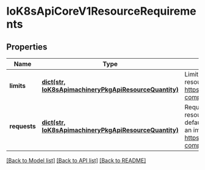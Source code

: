 # IoK8sApiCoreV1ResourceRequirements

## Properties
Name | Type | Description | Notes
------------ | ------------- | ------------- | -------------
**limits** | [**dict(str, IoK8sApimachineryPkgApiResourceQuantity)**](IoK8sApimachineryPkgApiResourceQuantity.md) | Limits describes the maximum amount of compute resources allowed. More info: https://kubernetes.io/docs/concepts/configuration/manage-compute-resources-container/ | [optional] 
**requests** | [**dict(str, IoK8sApimachineryPkgApiResourceQuantity)**](IoK8sApimachineryPkgApiResourceQuantity.md) | Requests describes the minimum amount of compute resources required. If Requests is omitted for a container, it defaults to Limits if that is explicitly specified, otherwise to an implementation-defined value. More info: https://kubernetes.io/docs/concepts/configuration/manage-compute-resources-container/ | [optional] 

[[Back to Model list]](../README.md#documentation-for-models) [[Back to API list]](../README.md#documentation-for-api-endpoints) [[Back to README]](../README.md)

